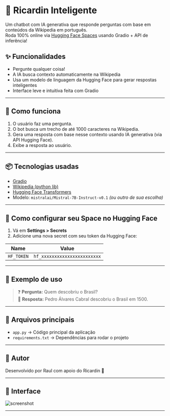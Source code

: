 # 🤖 Ricardin Inteligente

Um chatbot com IA generativa que responde perguntas com base em conteúdos da Wikipedia em português.  
Roda 100% online via [Hugging Face Spaces](https://huggingface.co/spaces) usando Gradio + API de inferência!

## ✨ Funcionalidades

- Pergunte qualquer coisa!
- A IA busca contexto automaticamente na Wikipedia
- Usa um modelo de linguagem da Hugging Face para gerar respostas inteligentes
- Interface leve e intuitiva feita com Gradio

---

## 🚀 Como funciona

1. O usuário faz uma pergunta.
2. O bot busca um trecho de até 1000 caracteres na Wikipedia.
3. Gera uma resposta com base nesse contexto usando IA generativa (via API Hugging Face).
4. Exibe a resposta ao usuário.

---

## 📦 Tecnologias usadas

- [Gradio](https://gradio.app/)
- [Wikipedia (python lib)](https://pypi.org/project/wikipedia/)
- [Hugging Face Transformers](https://huggingface.co/docs/transformers/)
- Modelo: `mistralai/Mistral-7B-Instruct-v0.1` *(ou outro de sua escolha)*

---

## 🔐 Como configurar seu Space no Hugging Face

1. Vá em **Settings > Secrets**
2. Adicione uma nova secret com seu token da Hugging Face:

| Name      | Value                        |
|-----------|------------------------------|
| `HF_TOKEN` | `hf_xxxxxxxxxxxxxxxxxxxxxxx` |

---

## 🧠 Exemplo de uso

> ❓ **Pergunta:** Quem descobriu o Brasil?  
> 💬 **Resposta:** Pedro Álvares Cabral descobriu o Brasil em 1500.

---

## 📁 Arquivos principais

- `app.py` → Código principal da aplicação
- `requirements.txt` → Dependências para rodar o projeto

---

## 👤 Autor

Desenvolvido por Raul com apoio do Ricardin 🧠

---

## 📸 Interface

![screenshot](https://via.placeholder.com/800x400?text=Ricardin+Chatbot+Preview)

---


